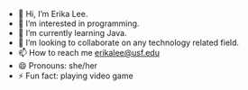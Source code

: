 - 👋 Hi, I’m Erika Lee.
- 👀 I’m interested in programming.
- 🌱 I’m currently learning Java.
- 💞️ I’m looking to collaborate on any technology related field.
- 📫 How to reach me erikalee@usf.edu
- 😄 Pronouns: she/her
- ⚡ Fun fact: playing video game

<!---
kwan0909/kwan0909 is a ✨ special ✨ repository because its `README.md` (this file) appears on your GitHub profile.
You can click the Preview link to take a look at your changes.
--->

